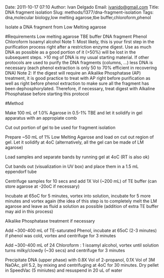 Date: 2011-10-17 07:10
Author: Ivan Delgado
Email: ivanjdo@gmail.com
Title: DNA fragment isolation
Slug: methods/1377/dna-fragment-isolation
Tags: dna,molecular biology,low melting agarose,tbe buffer,chloroform,phenol

Isolate a DNA fragment from Low Melting agarose





#Requirements
Low melting agarose
TBE buffer
DNA fragment
Phenol
Chloroform
Isoamyl alcohol
Note 1: Most likely, this is your first step in the purification process right after a restriction enzyme digest. Use as much DNA as possible as a good portion of it (>50%) will be lost in the subsequent steps. >10 mg of DNA is my usual starting material. If other protocols are used to purify the DNA fragments (columns, ...) less DNA is necessary (each phenol extraction is only 50 to 70% efficient in recovering DNA)
Note 2: If the digest will require an Alkalike Phosphatase (AP) treatment, it is good practice to treat with AP right before purification as well as right before phenol extraction to make sure all the fragment has been dephosphorylated. Therefore, if necessary, treat digest with Alkaline Phosphatase before starting this protocol

#Method

Make 100 mL of 1.0% Agarose in 0.5-1% TBE and let it solidify in gel apparatus with an appropiate comb



Cut out portion of gel to be used for fragment isolation



Prepare ~50 mL of 1% Low Melting Agarose and load on cut out region of gel. Let it solidify at 4oC (alternatively, all the gel can be made of LM agarose)



Load samples and separate bands by running gel at 4oC (RT is also ok)



Cut bands out (visualization in UV box) and place them in a 1.5 mL eppendorf tube



Centrifuge samples for 10 secs and add 1X Vol (~200 mL) of TE buffer (can store agarose at -20oC if necessary)



Incubate at 65oC for 5 minutes, vortex into solution, incubate for 5 more minutes and vortex again (the idea of this step is to completely melt the LM agarose and leave as fluid a solution as possible (addition of extra TE buffer may aid in this process)



Alkalike Phosphatase treatment if necessary



Add ~300-400 mL of TE-saturated Phenol, incubate at 65oC (2-3 minutes) if phenol was cold, vortex and centrifuge for 3 minutes



Add ~300-400 mL of 24 Chloroform : 1 isoamyl alcohol, vortex until solution turns milky/clowdy (~30 secs) and centrifuge for 3 minutes



Precipitate DNA (upper phase) with 0.8X Vol of 2-propanol, 0.1X Vol of 3M NaOAc, pH 5.2, by mixing and centrifuging at 4oC for 30 minutes. Dry pellet in SpeedVac (5 miniutes) and resuspend in 20 uL of water





